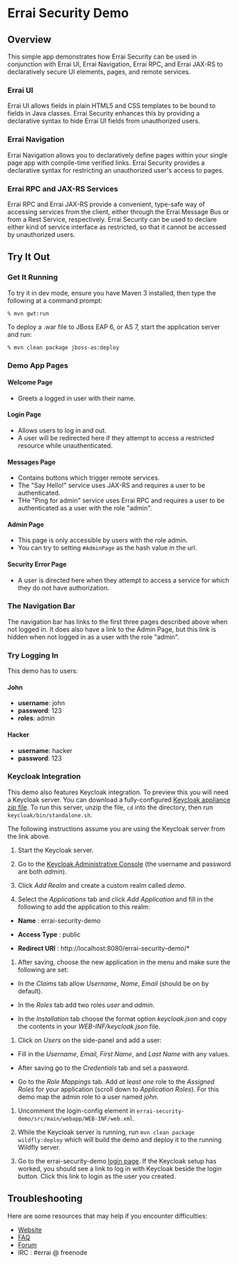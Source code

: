 # Errai Security Demo

## Overview

This simple app demonstrates how Errai Security can be used in conjunction with Errai UI, Errai Navigation, Errai RPC, and Errai JAX-RS to declaratively secure UI elements, pages, and remote services.

### Errai UI

Errai UI allows fields in plain HTML5 and CSS templates to be bound to fields in Java classes. Errai Security enhances this by providing a declarative syntax to hide Errai UI fields from unauthorized users.

### Errai Navigation

Errai Navigation allows you to declaratively define pages within your single page app with compile-time verified links. Errai Security provides a declarative syntax for restricting an unauthorized user's access to pages.

### Errai RPC and JAX-RS Services

Errai RPC and Errai JAX-RS provide a convenient, type-safe way of accessing services from the client, either through the Errai Message Bus or from a Rest Service, respectively. Errai Security can be used to declare either kind of service interface as restricted, so that it cannot be accessed by unauthorized users.

## Try It Out

### Get It Running

To try it in dev mode, ensure you have Maven 3 installed, then type the following at a command prompt:

    % mvn gwt:run

To deploy a .war file to JBoss EAP 6, or AS 7, start the application server and run:

    % mvn clean package jboss-as:deploy

### Demo App Pages

#### Welcome Page
* Greets a logged in user with their name.

#### Login Page
* Allows users to log in and out.
* A user will be redirected here if they attempt to access a restricted resource while unauthenticated.

#### Messages Page
* Contains buttons which trigger remote services.
* The "Say Hello!" service uses JAX-RS and requires a user to be authenticated.
* THe "Ping for admin" service uses Errai RPC and requires a user to be authenticated as a user with the role "admin".

#### Admin Page
* This page is only accessible by users with the role admin.
* You can try to setting `#AdminPage` as the hash value in the url.

#### Security Error Page
* A user is directed here when they attempt to access a service for which they do not have authorization.

### The Navigation Bar

The navigation bar has links to the first three pages described above when not logged in. It does also have a link to the Admin Page, but this link is hidden when not logged in as a user with the role "admin".

### Try Logging In

This demo has to users:

#### John
* **username**: john
* **password**: 123
* **roles**: admin

#### Hacker
* **username**: hacker
* **password**: 123

### Keycloak Integration

This demo also features Keycloak integration. To preview this you will need a Keycloak server. You can download a fully-configured [Keycloak appliance zip file](http://sourceforge.net/projects/keycloak/files/1.0.4.Final/keycloak-appliance-dist-all-1.0.4.Final.zip/download). To run this server, unzip the file, `cd` into the directory, then run `keycloak/bin/standalone.sh`.

The following instructions assume you are using the Keycloak server from the link above.

1. Start the Keycloak server.

1. Go to the [Keycloak Administrative Console](http://localhost:8080/auth/admin/) (the username and password are both *admin*).

1. Click *Add Realm* and create a custom realm called *demo*. 

1. Select the *Applications* tab and click *Add Application* and fill in the following to add the application to this realm:

  * **Name** : errai-security-demo

  * **Access Type** : public

  * **Redirect URI** : http://localhost:8080/errai-security-demo/\*

1. After saving, choose the new application in the menu and make sure the following are set:

  * In the *Claims* tab allow *Username*, *Name*, *Email* (should be on by default).

  * In the *Roles* tab add two roles *user* and *admin*.
  
  * In the *Installation* tab choose the format option *keycloak.json* and copy the contents in your *WEB-INF/keycloak.json* file.

1. Click on *Users* on the side-panel and add a user:

  * Fill in the *Username*, *Email*, *First Name*, and *Last Name* with any values.

  * After saving go to the *Credentials* tab and set a password.

  * Go to the *Role Mappings* tab. Add *at least one* role to the *Assigned Roles* for your application (scroll down to *Application Roles*). For this demo map the admin role to a user named *john*.

1. Uncomment the login-config element in `errai-security-demo/src/main/webapp/WEB-INF/web.xml`.

1. While the Keycloak server is running, run `mvn clean package wildfly:deploy` which will build the demo and deploy it to the running Wildfly server.

1. Go to the errai-security-demo [login page](http://localhost:8080/errai-security-demo/#LoginForm). If the Keycloak setup has worked, you should see a link to log in with Keycloak beside the login button. Click this link to login as the user you created.

## Troubleshooting

Here are some resources that may help if you encounter difficulties:
* [Website](http://erraiframework.org/)
* [FAQ](tutorial-guide/FAQ.adoc)
* [Forum](https://community.jboss.org/en/errai)
* IRC : #errai @ freenode

